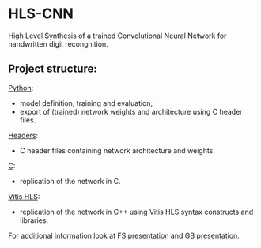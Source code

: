# HLS-CNN
High Level Synthesis of a trained Convolutional Neural Network for
handwritten digit recongnition.

## Project structure:

[Python](Code/Python):
  
-  model definition, training and evaluation;
-  export of (trained) network weights and architecture using C header files.

[Headers](Code/Headers):

-  C header files containing network architecture and weights.

[C](Code/C):

-  replication of the network in C.

[Vitis HLS](Code/Vitis-HLS):

-  replication of the network in C++ using Vitis HLS syntax constructs and libraries.

For additional information look at [FS presentation](/HLS-CNN-presentation-FS.pdf) and [GB presentation](HLS-CNN-presentation-GB.pdf).
